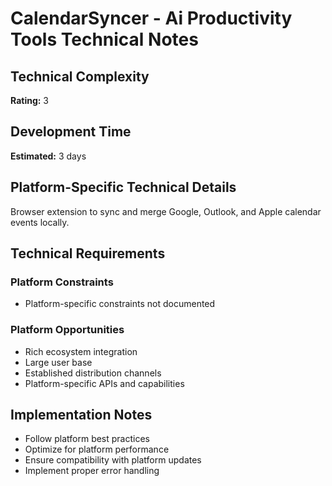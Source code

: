 # CalendarSyncer - Ai Productivity Tools Technical Notes

## Technical Complexity
**Rating:** 3

## Development Time
**Estimated:** 3 days

## Platform-Specific Technical Details
Browser extension to sync and merge Google, Outlook, and Apple calendar events locally.

## Technical Requirements

### Platform Constraints
- Platform-specific constraints not documented

### Platform Opportunities
- Rich ecosystem integration
- Large user base
- Established distribution channels
- Platform-specific APIs and capabilities

## Implementation Notes
- Follow platform best practices
- Optimize for platform performance
- Ensure compatibility with platform updates
- Implement proper error handling
